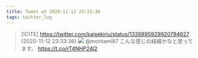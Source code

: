 ```yaml
---
title: Tweet at 2020-11-12 23:33:36
tags: twitter_log
---
```


> [!CITE] https://twitter.com/kaisekiriu/status/1326895929920794627 (2020-11-12 23:33:36)
> ![](https://twitter.com/kaisekiriu/status/1326895929920794627)
> @moritami87 こんな感じの経緯かなと思ってます。
> https://t.co/rT4NHP24l2
